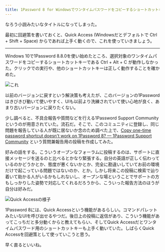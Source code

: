```yaml
---
title: 1Password 8 for Windowsでワンタイムパスワードをコピーするショートカットキーが動かない件
---
```

なろう小説みたいなタイトルになってしまった。

最初に回避策を書いておくと、Quick Access (Windowsだとデフォルトで Ctrl + Shift + Space) からであれば上手く動くので、これを使っていきましょう。

* * *

Windows 10で1Password 8.8.0を使い始めたところ、選択対象のワンタイムパスワードをコピーするショートカットキーである Ctrl + Alt + C が動作しなかった。クリックでの実行や、他のショートカットキーは正しく動作することを確かめた。

![](https://lh3.googleusercontent.com/docs/ADP-6oGb3crYwKQ7AzRVpbd8x99MciHZ1rMy08Z6nBlMikhqUe48vGjxG59uJg5rgQZcTuYAn5HVkXneJZx0jczC5P1mmEO8z2yTVE0KJA4V18MSdlUQDp47TE-VuiIFVZjnhBjO0Dio1__9O0bEy9RM6pQu8WdW0t6IrLuESrJQvkn_06O-F4CI_fvN-xvpUc51dW5MmwGuMOVEhRU5Rkrk7q96sqmqM9c2WWNMXzISiKzPfzL86rPiswWdX4uqgLtk-z9L2PXSPwW3UWEdF0ur4lZ6u970krVraYqZ1wKt6iahCMJMxsN4VsnRAyN0X1UJlNCzrofTAv8dlPUEDASDIAdEsPi3QyOWWrpBO5zDaWvtJHnTRrnYSyWvPc9yPyQ5ZnxEyiBa8fRQVR-BKHttbrdBIIA_6HBp5fnpydGW0ERR5J6wMi5tjGcoAIwcOwkdGZG1SAlZvCkDMAgdU_Dr1vDVn0VCAr9MJt4dwrXi32G6F0ypNXV3F-fyaEN2nm_OEN6-qISpJWPHWqXy9NryOjWsCNRu-aQXZONWptP0Nkks7vAxI8E0gboWGmBTsUVKKyj-tBg_W_GU86exakxQzDJMCPHuAHVzMz3KzFe6G-0pRcTNSMp-Nah2FI570ML1T4k4eVpGBRFbzO2v-OGNtkiVnyr6Ztx7lhoBg9P2CHEUyUT9AA-TJGv__0yXP1ulw7biFVGAelMrKbploeLqgLrP_Kn59LHuvkpZ-C9vjS-jCksBIhOjSgbxUcrPaVQganAosetn3i3PocKa409MEyMLDJhCVXiTKiCSfTLCz2hg3M0hyL9gWly0J0JOMHku5_xeJW9UOZyDAfv93rMgXtE6htSMhPeIIOlpvU2h-TTmaPOZvIFEVuGw7UwpfakwPUnXE0E1nzjXck8ra6aJ_SliuHqPhIDLt6bcgNFw915wXgBDB2FOAJDKs24tiIqkscdxcncaziQZQrUTgtNBmn-bqRxzRpqwCy5415Gn_lmvLLQmtGAEqHsUYJKB7IpQTto1RkguJYe_Ehx14ZN1wpUNsPDHKSqzMI1xDYqnA_ZkCNKtCWI7GIRUC_vx8gKeKoLsL-3odC6qvNX1rrIb9Zbbe6RdbcryqfUXtktNc5p1keKji8-H8_eTgXgm3p52u4nUZ4_x-hl6rEIz1UnnFeN3YT2_-vQ4DCb5XV4bnagJcLF2dCEF0OVGJgdFQA6wizdDtJivoby6wCVrEK25M7RadXHV2Z4rULXg-k6nbrEukqhTsA "これ")

以前のバージョンに戻すという解決策も考えたが、このバージョンの1Passwordはきびきび動いて使いやすく、UIも以前より洗練されていて使い心地が良く、あまり古いバージョンに戻りたくない。

少し調べると、不具合報告や質問などを行える1Password Support Communityというのが用意されていた。流石だ。そこで、このコミュニティに登録し、同じ問題を報告している人が既に居ないか念のため調べた上で、[Copy one-time password shortcut doesn't work on 1Password 8? — 1Password Support Community](https://1password.community/discussion/comment/649927) という質問兼報告用の投稿を作成してみた。

好みの話をする。こういうオープンなフォーラムに投稿するのは、サポートに直接メッセージを送るのと比べるとかなり緊張する。自分の英語が正しく伝わっているのかどうかとか、態度が悪くないかとか、完全に勘違いしていてお前の環境だけで起こっている問題ではないのか、とか。しかし将来この投稿に検索で辿り着いて助かる人がいるかもしれないし、オープンな場ということでサポートの方もしっかりした姿勢で対応してくれるだろうから、こういった報告方法のほうが自分は好みだ。

![](https://lh3.googleusercontent.com/docs/ADP-6oFjNVlSmmWLw0dP-tZwTGt1f7CP0PWeC20fViAINUQEcSi6x51PPCs-5yFWW6_XFqRkYmT1GobQQkl9bBvbhVnZd9shUf8yWTeyzX9ehjD4b4ZDQ8dD2LMp63tIiPUD0QPgISMJNfrOhPQeNTy8z0pCoevOqdV64omWynewfz1HsoZlj0k2xZlMRomsXyq1_v80EUz3hyTXff2flmCMicIStzJsyGy7cK-p97gdsBzWAxtbB4ridEIgJHj61yRjZ1uURjjynvM0P50iSh8U_uNpTnD9hUx3zRoSIjVwuFDTaPKY5Q_Rn-Gbv22zEsENrO4k6LmaozA-vgIWsqy6iX1z9cpwUKsZrwZarPOsSok6_b2IoSViRDsHUNy2P-_ZHg7l5Lqd3RFS3P1EiUtSitDVhTw2QV78R8-ZR-wOVHQLZGnbxewk4SjSVozcXQRbEDrRpqJiDBI-mvztnGecPmXRM3HuEMs9765pbd_8IK7b9PNVShh48It2IS5A_RCXiQslTh3ipkaIJcv7LA8uuM1hJTltleiBgAB-Lz1lpEL1zXKnXPZkl-Wh05kmlDQ0DWdHLzIYdobI9fadj9h30o_qYh06qPmX3NheoKA8HXyHZHIkJ2ld4ymSATl208d2OsVbqMKagWlhlJFPna9b0lkR_e1y1P0Sxdn1tCvY-1HO-qeWn2uXDNXUPjY16loZg7HfDgobeGSsauySXG7Ak8RwPJEVT6qNuidUTFeWv_V7b9rGvUAhyNt-eUIB__TQjEWGoTF7H0pHT5bTfRaV7PhtBg_lz09kkOyvO11C3FV6F_bySRpehKN8ABIlYpVRem7a-QcWnLgQit-dDqfK08oiF082tVwubi--H5ghmqz7VFvh_jIwN7M9rl7TQYWoY_xAR6JPttz63xmgoVl6-EuUXkefTFGRYBGLP_vYwYd194Y7uVxY3nbwR58yQ_r7Xiw546khdmYTPsnO3jQx50waoTXFXNDHrY1B4-DM7raa0jp5HpGdcPeJxOc3SbRRq09XdmeSSxzU0JhNmi0NREKqzkdElIma6A-VcV8qLrjO4-wT3LEAqa_xzH8BGk9Ru6bILVCuUYsEGiKUIolRKToMn6uZyqlaKm5TQXM3MabiOCiwzuo0oksT6r41IJYI7_IcfR_McpbnvRj-17a-WL2hclWPzFcplyOq7Z6RbO_vPSMmz-8MAiBK9UbICDQMeYpKBoMIz7QQnZKqIP_mlh3iz5lsVrHNfKffZISS4DKzQb5RZQ "Quick Accessの様子")

1Password 8には、Quick Accessという機能があるらしい。コマンドパレットみたいなUIを呼び出せるやつだ。後日上の投稿に返信があり、こういう機能があってこっちだと多分動くからと教えてもらい、そしてQuick Accessだとワンタイムパスワード用のショートカットキーも上手く動いていた。しばらくQuick Accessを回避策として使っていこうと思う。

早く直るといいね。
